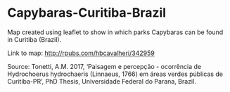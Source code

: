 # Capybaras-Curitiba-Brazil

Map created using leaflet to show in which parks Capybaras can be found in Curitiba (Brazil).

Link to map: http://rpubs.com/hbcavalheri/342959

Source: Tonetti, A.M. 2017, ‘Paisagem e percepção - ocorrência de Hydrochoerus hydrochaeris (Linnaeus, 1766) 
em áreas verdes públicas de Curitiba-PR’, PhD Thesis, Universidade Federal do Parana, Brazil.
